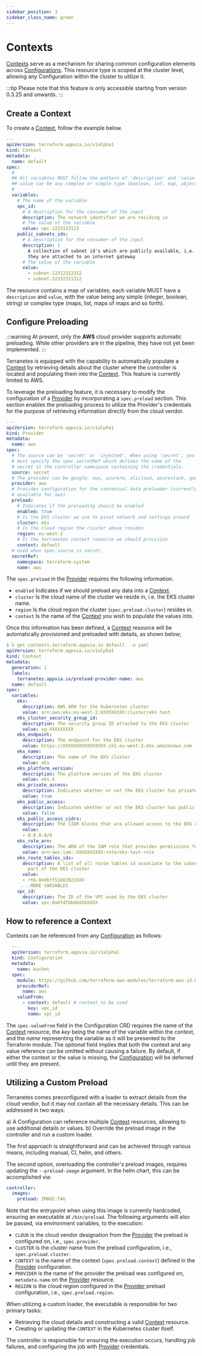 ```yaml
---
sidebar_position: 3
sidebar_class_name: green
---
```

# Contexts

[Contexts](../reference/contexts.terraform.appvia.io.md) serve as a mechanism for sharing common configuration elements across [Configurations](../reference/configurations.terraform.appvia.io.md). This resource type is scoped at the cluster level, allowing any Configuration within the cluster to utilize it.

:::tip
Please note that this feature is only accessible starting from version 0.3.25 and onwards.
:::

## Create a Context

To create a [Context](../reference/contexts.terraform.appvia.io.md), follow the example below.

```yaml
---
apiVersion: terraform.appvia.io/v1alpha1
kind: Context
metadata:
  name: default
spec:
  #
  ## All variables MUST follow the pattern of 'description' and 'value'. The
  ## value can be any complex or simple type (boolean, int, map, object etc)
  #
  variables:
    # The name of the variable
    vpc_id:
      # A description for the consumer of the input
      description: The network identifier we are residing in
      # The value of the variable
      value: vpc-1223133113
    public_subnets_ids:
      # A description for the consumer of the input
      description: |
        A collection of subnet id's which are publicly available, i.e.
        they are attached to an internet gateway
      # The value of the variable
      value:
        - subnet-12312312312
        - subnet-32332321312
```

The resource contains a map of variables; each variable MUST have a `description` and `value`, with the value being any simple (integer, boolean, string) or complex type (maps, list, maps of maps and so forth).

## Configure Preloading

:::warning
At present, only the **AWS** cloud provider supports automatic preloading. While other providers are in the pipeline, they have not yet been implemented.
:::

Terranetes is equipped with the capability to automatically populate a [Context](../reference/contexts.terraform.appvia.io.md) by retrieving details about the cluster where the controller is located and populating them into the [Context](../reference/contexts.terraform.appvia.io.md). This feature is currently limited to AWS.

To leverage the preloading feature, it is necessary to modify the configuration of a [Provider](../reference/providers.terraform.appvia.io.md) by incorporating a `spec.preload` section. This section enables the preloading process to utilize the Provider's credentials for the purpose of retrieving information directly from the cloud vendor.

```yaml
---
apiVersion: terraform.appvia.io/v1alpha1
kind: Provider
metadata:
  name: aws
spec:
  # The source can be 'secret' or 'injected'. When using 'secret', you
  # must specify the spec.secretRef which defines the name of the
  # secret in the controller namespace containing the credentials.
  source: secret
  # The provider can be google, aws, azurerm, alicloud, azurestack, googleworkspace etc
  provider: aws
  # Provides configuration for the contextual data preloader (currently only
  # available for aws)
  preload:
    # Indicates if the preloading should be enabled
    enabled: true
    # Is the EKS cluster we use to pivot network and settings around
    cluster: eks
    # Is the cloud region the cluster above resides
    region: eu-west-2
    # Is the terranetes context resource we should provision
    context: default
  # Used when spec.source is secret.
  secretRef:
    namespace: terraform-system
    name: aws
```

The `spec.preload` in the [Provider](../reference/providers.terraform.appvia.io.md) requires the following information.

* `enabled` Indicates if we should preload any data into a [Context](../reference/contexts.terraform.appvia.io.md).
* `cluster` Is the cloud name of the cluster we reside in, i.e. the EKS cluster name.
* `region` Is the cloud region the cluster (`spec.preload.cluster`) resides in.
* `context` Is the name of the [Context](../reference/contexts.terraform.appvia.io.md) you wish to populate the values into.

Once this information has been defined, a [Context](../reference/contexts.terraform.appvia.io.md) resource will be automatically provisioned and preloaded with details, as shown below;

```yaml
$ k get contexts.terraform.appvia.io default  -o yaml
apiVersion: terraform.appvia.io/v1alpha1
kind: Context
metadata:
  generation: 1
  labels:
    terranetes.appvia.io/preload-provider-name: aws
  name: default
spec:
  variables:
    eks:
      description: AWS ARN for the Kubernetes cluster
      value: arn:aws:eks:eu-west-2:XXXXXXXXX:cluster/eks-test
    eks_cluster_security_group_id:
      description: The security group ID attached to the EKS cluster
      value: sg-XXXXXXXXX
    eks_endpoint:
      description: The endpoint for the EKS cluster
      value: https://XXXXXXXXXXXXXXXX.sk1.eu-west-2.eks.amazonaws.com
    eks_name:
      description: The name of the EKS cluster
      value: eks
    eks_platform_version:
      description: The platform version of the EKS cluster
      value: eks.6
    eks_private_access:
      description: Indicates whether or not the EKS cluster has private access enabled
      value: true
    eks_public_access:
      description: Indicates whether or not the EKS cluster has public access enabled
      value: false
    eks_public_access_cidrs:
      description: The CIDR blocks that are allowed access to the EKS cluster
      value:
      - 0.0.0.0/0
    eks_role_arn:
      description: The ARN of the IAM role that provides permissions for the EKS cluster
      value: arn:aws:iam::XXXXXXXXXX:role/eks-test-role
    eks_route_tables_ids:
      description: A list of all route tables id associate to the subnets which are
        part of the EKS cluster
      value:
      - rtb-04dbff51b83821XXX
     ....MORE VARIABLES
    vpc_id:
      description: The ID of the VPC used by the EKS cluster
      value: vpc-0a6f4fbb4bXXXXXXX
```

## How to reference a Context

Contexts can be referenced from any [Configuration](../reference/configurations.terraform.appvia.io.md) as follows:

```yaml
  ---
  apiVersion: terraform.appvia.io/v1alpha1
  kind: Configuration
  metadata:
    name: bucket
  spec:
    module: https://github.com/terraform-aws-modules/terraform-aws-s3-bucket.git?ref=v3.10.1
    providerRef:
      name: aws
    valueFrom:
      - context: default # context to be used
        key: vpc_id
        name: vpc_id
```

The `spec.valueFrom` field in the Configuration CRD requires the name of the [Context](../reference/contexts.terraform.appvia.io.md) resource, the *key* being the name of the variable within the context, and the *name* representing the variable as it will be presented to the Terraform module. The *optional* field implies that both the context and any value reference can be omitted without causing a failure. By default, if either the context or the value is missing, the [Configuration](../reference/configurations.terraform.appvia.io.md) will be deferred until they are present.

## Utilizing a Custom Preload

Terranetes comes preconfigured with a loader to extract details from the cloud vendor, but it may not contain all the necessary details. This can be addressed in two ways:

a) A Configuration can reference multiple [Context](../reference/contexts.terraform.appvia.io.md) resources, allowing to use additional details or values.
b) Override the preload image in the controller and run a custom loader.

The first approach is straightforward and can be achieved through various means, including manual, CI, helm, and others. 

The second option, overloading the controller's preload images, requires updating the `--preload-image` argument. In the helm chart, this can be accomplished via:

```yaml
controller:
  images:
    preload: IMAGE:TAG
```

Note that the entrypoint when using this image is currently hardcoded, ensuring an executable at `/bin/preload`. The following arguments will also be passed, via environment variables, to the execution:

* `CLOUD` is the cloud vendor designation from the [Provider](../reference/providers.terraform.appvia.io.md) the preload is configured on, i.e., `spec.provider`.
* `CLUSTER` is the cluster name from the preload configuration, i.e., `spec.preload.cluster`.
* `CONTEXT` is the name of the context (`spec.preload.context`) defined in the [Provider](../reference/providers.terraform.appvia.io.md) configuration.
* `PROVIDER` is the name of the provider the preload was configured on, `metadata.name` on the [Provider](../reference/providers.terraform.appvia.io.md) resource.
* `REGION` is the cloud region configured in the [Provider](../reference/providers.terraform.appvia.io.md) preload configuration, i.e., `spec.preload.region`.

When utilizing a custom loader, the executable is responsible for two primary tasks:

* Retrieving the cloud details and constructing a valid [Context](../reference/contexts.terraform.appvia.io.md) resource.
* Creating or updating the `CONTEXT` in the Kubernetes cluster itself.

The controller is responsible for ensuring the execution occurs, handling job failures, and configuring the job with [Provider](../reference/providers.terraform.appvia.io.md) credentials.
